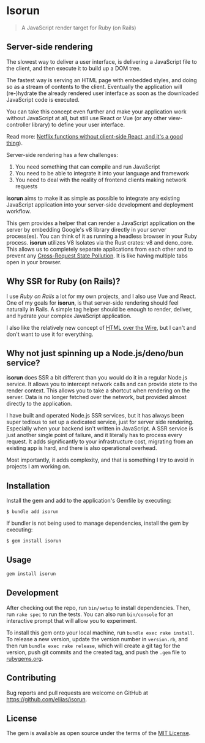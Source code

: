 # Isorun

> A JavaScript render target for Ruby (on Rails)

## Server-side rendering

The slowest way to deliver a user interface, is delivering a JavaScript file
to the client, and then execute it to build up a DOM tree.

The fastest way is serving an HTML page with embedded styles, and doing so as a
stream of contents to the client. Eventually the application will (re-)hydrate
the already rendered user interface as soon as the downloaded JavaScript code
is executed.

You can take this concept even further and make your application work without
JavaScript at all, but still use React or Vue (or any other view-controller
library) to define your user interface.

Read more: [Netflix functions without client-side React, and it's a good thing](https://jakearchibald.com/2017/netflix-and-react/)).

Server-side rendering has a few challenges:
1. You need something that can compile and run JavaScript
2. You need to be able to integrate it into your language and framework
3. You need to deal with the reality of frontend clients making network requests

**isorun** aims to make it as simple as possible to integrate any existing
JavaScript application into your server-side development and deployment
workflow.

This gem provides a helper that can render a JavaScript application on the
server by embedding Google's v8 library directly in your server process(es).
You can think of it as running a headless browser in your Ruby process.
**isorun** utilizes V8 Isolates via the Rust crates: v8 and deno_core. This
allows us to completely separate applications from each other and to prevent
any [Cross-Request State Pollution](https://vuejs.org/guide/scaling-up/ssr.html#cross-request-state-pollution).
It is like having multiple tabs open in your browser.

## Why SSR for Ruby (on Rails)?

I use *Ruby on Rails* a lot for my own projects, and I also use Vue and React.
One of my goals for **isorun**, is that server-side rendering should feel
naturally in Rails. A simple tag helper should be enough to render, deliver,
and hydrate your complex JavaScript application.

I also like the relatively new concept of
[HTML over the Wire](https://hotwired.dev/), but I can't and don't want to use
it for everything.

## Why not just spinning up a Node.js/deno/bun service?

**isorun** does SSR a bit different than you would do it in a regular Node.js
service. It allows you to intercept network calls and can provide *state* to
the render context. This allows you to take a shortcut when rendering on the
server. Data is no longer fetched over the network, but provided almost directly
to the application. 

I have built and operated Node.js SSR services, but it has always been super
tedious to set up a dedicated service, just for server side rendering.
Especially when your backend isn't written in JavaScript. A SSR service is just
another single point of failure, and it literally has to process every request.
It adds significantly to your infrastructure cost, migrating from an existing
app is hard, and there is also operational overhead.

Most importantly, it adds complexity, and that is something I try to avoid in
projects I am working on.

## Installation

Install the gem and add to the application's Gemfile by executing:

    $ bundle add isorun

If bundler is not being used to manage dependencies, install the gem by
executing:

    $ gem install isorun

## Usage

```ruby
gem install isorun
```

## Development

After checking out the repo, run `bin/setup` to install dependencies. Then, run
`rake spec` to run the tests. You can also run `bin/console` for an interactive
prompt that will allow you to experiment.

To install this gem onto your local machine, run `bundle exec rake install`. To
release a new version, update the version number in `version.rb`, and then run
`bundle exec rake release`, which will create a git tag for the version, push
git commits and the created tag, and push the `.gem` file to
[rubygems.org](https://rubygems.org).

## Contributing

Bug reports and pull requests are welcome on GitHub at
https://github.com/eliias/isorun.

## License

The gem is available as open source under the terms of the
[MIT License](https://opensource.org/licenses/MIT).
